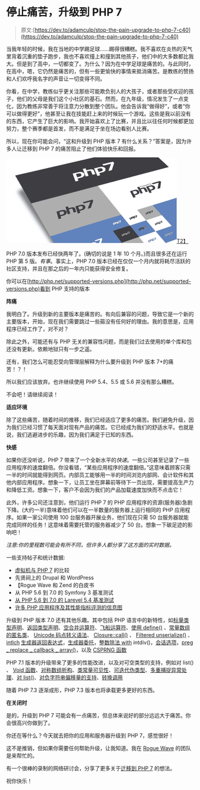 # 停止痛苦，升级到 PHP 7

> 原文:[https://dev.to/adamculp/stop-the-pain-upgrade-to-php-7-c40](https://dev.to/adamculp/stop-the-pain-upgrade-to-php-7-c40)

当我年轻的时候，我在当地的中学踢足球……踢得很糟糕。我不喜欢在炎热的天气里背着沉重的垫子跑步，我也不喜欢撞上和撞到其他孩子，他们中的大多数都比我大。但是到了高中，一切都变了。为什么？因为在中学足球是痛苦的。与此同时，在高中，嗯，它仍然是痛苦的，但有一些更愉快的事情来抵消痛苦。是教练的赞扬和人们欢呼我名字的声音让一切变得不同。

你看，在中学，教练似乎更关注那些可能欺负别人的大孩子，或者那些受欢迎的孩子，他们的父母是我们这个小社区的基石。然而，在九年级，情况发生了一点变化，因为教练非常善于将注意力分散到整个团队。他会告诉我“做得好”，或者“你可以做得更好”，他甚至让我在技能赶上来的时候玩一个游戏。这些是我以前没有的东西，它产生了巨大的影响。我开始喜欢上了比赛，并且比以往任何时候都更加努力，整个赛季都是首发，而不是满足于坐在场边看别人比赛。

所以，现在你可能会问，“这和升级到 PHP 版本 7 有什么关系？”答案是，因为许多人让迁移到 PHP 7 的痛苦阻止了他们体验快乐和回报。

[![](img/1c6283b76a113ae6bc4a0f220dfa844b.png)T2】](http://www.geekyboy.com/wp-content/uploads/2017/10/php7-elroubio.jpg)

PHP 7.0 版本发布已经快两年了。(确切的说是 1 年 10 个月。)而且很多还在运行 PHP 第 5 版。*有事*。事实上，PHP 7.0 版本已经在仅仅一个月内就将耗尽活跃的社区支持，并且在那之后的一年内只能获得安全修复。

你可以在[http://php.net/supported-versions.php](http://php.net/supported-versions.php)看到 PHP 支持的版本

**阵痛**

我明白了。升级到新的主要版本是痛苦的。有向后兼容的问题，导致它是一个新的主要版本，开始，现在我们需要跳过一些箍没有任何好的理由。我的意思是，应用程序已经工作了，对不对？

除此之外，可能还有与 PHP 无关的兼容性问题，而是我们过去使用的单个库和包还没有更新。依赖地狱只有一步之遥。

还有，我们怎么可能忍受向管理层解释为什么要升级到 PHP 版本 7+的痛苦！？！

所以我们应该放弃。也许继续使用 PHP 5.4、5.5 或 5.6 并没有那么糟糕。

不会吧！请继续阅读！

**适应环境**

除了这些痛苦，随着时间的推移，我们已经适应了更多的痛苦。我们避免升级，因为我们已经习惯了每天面对现有产品的痛苦。它已经成为我们的舒适水平。也就是说，我们逃避进步的乐趣，因为我们满足于已知的东西。

**快感**

如果你还没听说，PHP 7 带来了一个全新水平的*快速*。一些公司甚至记录了一些应用程序的速度翻倍。你没看错，“某些应用程序的速度翻倍。”这意味着顾客只需一半的时间就能得到网页。内部员工能够用一半的时间浏览内部网、会计软件和其他内部应用程序。想象一下，让员工坐在屏幕前等待下一页出现，需要提高生产力和降低工资。想象一下，客户不会因为我们的产品加载速度加快而不点击它！

此外，许多公司还注意到，他们运行 PHP 7 的 PHP 应用程序的资源(服务器)急剧下降。(大约一半)意味着他们可以在一半数量的服务器上运行相同的 PHP 应用程序。如果一家公司使用 100 台服务器开展业务，他们现在只需 50 台服务器就能完成同样的任务！这意味着需要托管的服务器减少了 50 台。想象一下碳足迹的影响吧！

*注意:你的里程数可能会有所不同，但许多人都分享了这方面的实时数据。*

一些支持帖子和统计数据:

*   [虚拟机与 PHP 7](https://kinsta.com/blog/hhvm-vs-php-7/) 的比较
*   先贤祠上的 Drupal 和 WordPress
*   【Rogue Wave 和 Zend 的白皮书
*   从 PHP 5.6 到 7.0 的 Symfony 3 基准测试
*   [从 PHP 5.6 到 7.0 的 Larevel 5.4 基准测试](https://dzone.com/articles/php-56-vs-php-7-performance-benchmarks-with-larave)
*   [许多 PHP 应用程序及其性能指标评测的信息图](http://www.zend.com/en/resources/php7_infographic)

升级到 PHP 版本 7.0 还有其他乐趣。其中包括 PHP 语言中的新特性，如[标量类型声明](http://php.net/manual/en/migration70.new-features.php#migration70.new-features.scalar-type-declarations)、[返回类型声明](http://php.net/manual/en/migration70.new-features.php#migration70.new-features.return-type-declarations)、[空合并运算符](http://php.net/manual/en/migration70.new-features.php#migration70.new-features.null-coalesce-op)、[飞船运算符](http://php.net/manual/en/migration70.new-features.php#migration70.new-features.spaceship-op)、[使用 define()](http://php.net/manual/en/migration70.new-features.php#migration70.new-features.define-array) 、[常量数组的匿名类](http://php.net/manual/en/migration70.new-features.php#migration70.new-features.anonymous-classes)、 [Unicode 码点转义语法](http://php.net/manual/en/migration70.new-features.php#migration70.new-features.unicode-codepoint-escape-syntax)、 [Closure::call()](http://php.net/manual/en/migration70.new-features.php#migration70.new-features.closure-call-method) 、 [Filtered unserialize()](http://php.net/manual/en/migration70.new-features.php#migration70.new-features.filtered-unserialize) 、[intlch](http://php.net/manual/en/migration70.new-features.php#migration70.new-features.intlchar) [生成器返回表达式](http://php.net/manual/en/migration70.new-features.php#migration70.new-features.generator-return-expressions)，[生成器委托](http://php.net/manual/en/migration70.new-features.php#migration70.new-features.generator-delegation)，[整数除法 with](http://php.net/manual/en/migration70.new-features.php#migration70.new-features.intdiv) intdiv()，[会话选项](http://php.net/manual/en/migration70.new-features.php#migration70.new-features.session-options)，[preg _ replace _ callback _ array()](http://php.net/manual/en/migration70.new-features.php#migration70.new-features.preg-repace-callback-array-function)，以及 [CSPRNG 函数](http://php.net/manual/en/migration70.new-features.php#migration70.new-features.csprng-functions)

PHP 7.1 版本的升级带来了更多的性能改进，以及对可空类型的支持，例如对 list() 、 [Void 函数](http://php.net/manual/en/migration71.new-features.php#migration71.new-features.void-functions)、[对称数组析构](http://php.net/manual/en/migration71.new-features.php#migration71.new-features.symmetric-array-destructuring)、[类常量可见性](http://php.net/manual/en/migration71.new-features.php#migration71.new-features.class-constant-visibility)、[可迭代伪类型](http://php.net/manual/en/migration71.new-features.php#migration71.new-features.iterable-pseudo-type)、[多重捕捉异常处理](http://php.net/manual/en/migration71.new-features.php#migration71.new-features.mulit-catch-exception-handling)、[对 list()](http://php.net/manual/en/migration71.new-features.php#migration71.new-features.support-for-keys-in-list)、[对负字符串偏移量的支持](http://php.net/manual/en/migration71.new-features.php#migration71.new-features.support-for-negative-string-offsets)、[转换调用](http://php.net/manual/en/migration71.new-features.php#migration71.new-features.convert-callables-to-closures)

随着 PHP 7.3 逐渐成形，PHP 7.3 版本也将承载更多更好的东西。

**在关闭时**

是的，升级到 PHP 7 可能会有一点痛苦，但总体来说好的部分远远大于痛苦。你会很高兴你做到了。

你还在等什么？今天就去把你的应用和服务器升级到 PHP 7，感觉很好！

这不是推销，但如果你需要任何帮助升级，让我知道。我在 [Rogue Wave](http://www.zend.com/en/services/application-audit-and-migration) 的团队是来帮忙的。

有一个很棒的录制的网络研讨会，分享了更多关于[迁移到 PHP 7](http://blog.zend.com/2017/09/14/webinar-recap-avoiding-php-migration-hiccups/) 的想法。

祝你快乐！